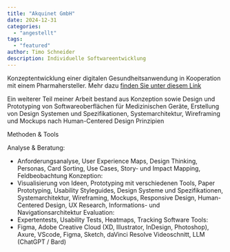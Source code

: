```yaml
---
title: "Akquinet GmbH"
date: 2024-12-31
categories: 
  - "angestellt"
tags: 
  - "featured"
author: Timo Schneider
description: Individuelle Softwareentwicklung
---
```


Konzeptentwicklung einer digitalen Gesundheitsanwendung in Kooperation mit einem Pharmahersteller. Mehr dazu <a href="/case-studies/akquinet/" target="_self">finden Sie unter diesem Link</a>


Ein weiterer Teil meiner Arbeit bestand aus Konzeption sowie Design und Prototyping von Softwareoberflächen für Medizinischen Geräte, Erstellung von Design Systemen und Spezifikationen, Systemarchitektur, Wireframing und Mockups nach Human-Centered Design Prinzipien



Methoden & Tools

Analyse & Beratung:
- Anforderungsanalyse, User Experience Maps, Design Thinking,
Personas, Card Sorting, Use Cases, Story- und Impact Mapping,
Feldbeobachtung
Konzeption:
- Visualisierung von Ideen, Prototyping mit verschiedenen Tools,
Paper Prototyping, Usability Styleguides, Design Systeme und
Spezifikationen, Systemarchitektur, Wireframing, Mockups,
Responsive Design, Human-Centered Design, UX Research,
Informations- und Navigationsarchitektur
Evaluation:
- Expertentests, Usability Tests, Heatmaps, Tracking Software
Tools:
- Figma, Adobe Creative Cloud (XD, Illustrator, InDesign, Photoshop),
Axure, VScode, Figma, Sketch, daVinci Resolve Videoschnitt, LLM
(ChatGPT / Bard)